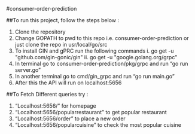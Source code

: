 #consumer-order-prediction

##To run this project, follow the steps below :
1. Clone the repository
2. Change GOPATH to pwd to this repo i.e. consumer-order-prediction or just clone the repo in usr/local/go/src
3. To install GIN and gPRC run the following commands
	i. go get -u "github.com/gin-gonic/gin"
	ii. go get -u "google.golang.org/grpc"
4. In terminal go to consumer-order-prediction/pkg/grpc and run “go run server.go”
5. In another terminal go to cmd/gin_grpc and run “go run main.go”
6. After this the API will run on localhost:5656

##To Fetch Different queries try :
1. “Localhost:5656/” for homepage
2. “Localhost:5656/popularrestaurant” to get popular restaurant
3. “Localhost:5656/order” to place a new order
4. “Localhost:5656/popularcuisine”  to check the most popular cuisine
